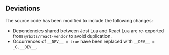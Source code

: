## Deviations

The source code has been modified to include the following changes:

- Dependencies shared between Jest Lua and React Lua are re-exported from `@rbxts/react-vendor` to avoid duplication.
- Occurrences of `__DEV__ = true` have been replaced with `__DEV__ = _G.__DEV__`.
